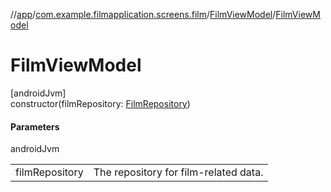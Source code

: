 //[app](../../../index.md)/[com.example.filmapplication.screens.film](../index.md)/[FilmViewModel](index.md)/[FilmViewModel](-film-view-model.md)

# FilmViewModel

[androidJvm]\
constructor(filmRepository: [FilmRepository](../../com.example.filmapplication.repository/-film-repository/index.md))

#### Parameters

androidJvm

| | |
|---|---|
| filmRepository | The repository for film-related data. |
